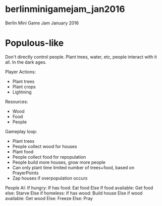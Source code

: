 # berlinminigamejam_jan2016
Berlin Mini Game Jam January 2016

# Populous-like
Don't directly control people. Plant trees, water, etc, people interact with it all.
In the dark ages.

Player Actions:
- Plant trees
- Plant crops
- Lightning
 
 Resources:
 - Wood
 - Food
 - People

Gameplay loop:
- Plant trees
- People collect wood for houses
- Plant food
- People collect food for repopulation
- People build more houses, grow more people
- Can only plant time limited number of trees+food, based on PrayerPoints
- Zap houses if overpopulation occurs

People AI:
If hungry:
  If has food:
    Eat food
  Else If food available:
    Get food
  else:
    Starve
Else if homeless:
  If has wood:
    Build house
  Else if wood available:
    Get wood
  Else:
    Freeze
Else:
  Pray